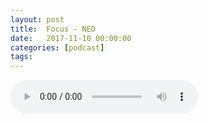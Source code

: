 ```yaml
---
layout: post
title:  Focus - NEO
date:   2017-11-10 00:00:00
categories: [podcast]
tags:
---
```

<audio src='http://feeds.soundcloud.com/stream/353664095-la-bulle-crypto-focus-neo.mp3' autoplay='false' controls='true' />

Focus NEO

Épisode focus à propos de la cryptomonnaie NEO.

Des questions à propos de l’épisode ? On a dit une bêtise ? Envie de partager et d’échanger ?
Rejoins nous sur notre communauté Telegram (t.me/joinchat/BPCby0LDFPYTUhYNDlILVg) ou par Twitter @labullecrypto.

Rejoins le groupe Telegram (t.me/joinchat/BPCby0HPSj2QigmCndrHJg) et envoie une note audio de 30 secondes à 1 minute qui explique quelle est ta coin préférée, pourquoi et pourquoi les autres devraient investir dedans. Tu peux ensuite quitter le groupe ! On diffusera les messages à la fin de chaque épisode :)

Soutenez le podcast:
BTC: 1F8mSBpdVSYbW7S5w5zaFRtPkJGAjneFVN
LTC: LgKsmiwozmhH4XixzP9iUzHR3DBGtCuo7F
ETH (et autres tokens): 0xe390d66441D0144fd54bd82Bff96B94E7620196f
